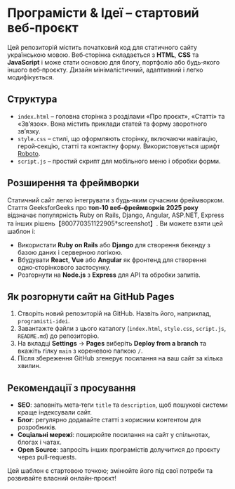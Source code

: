 # Програмісти & Ідеї – стартовий веб‑проєкт

Цей репозиторій містить початковий код для статичного сайту українською мовою. Веб‑сторінка складається з **HTML**, **CSS** та **JavaScript** і може стати основою для блогу, портфоліо або будь‑якого іншого веб‑проєкту. Дизайн мінімалістичний, адаптивний і легко модифікується.

## Структура

- `index.html` – головна сторінка з розділами «Про проєкт», «Статті» та «Зв’язок». Вона містить приклади статей та форму зворотного зв’язку.
- `style.css` – стилі, що оформляють сторінку, включаючи навігацію, герой‑секцію, статті та контактну форму. Використовується шрифт [Roboto](https://fonts.google.com/specimen/Roboto).
- `script.js` – простий скрипт для мобільного меню і обробки форми.

## Розширення та фреймворки

Статичний сайт легко інтегрувати з будь‑яким сучасним фреймворком. Стаття GeeksforGeeks про **топ‑10 веб‑фреймворків 2025 року** відзначає популярність Ruby on Rails, Django, Angular, ASP.NET, Express та інших рішень【800770351122905†screenshot】. Ви можете взяти цей шаблон і:

- Використати **Ruby on Rails** або **Django** для створення бекенду з базою даних і серверною логікою.
- Вбудувати **React**, **Vue** або **Angular** як фронтенд для створення одно‑сторінкового застосунку.
- Розгорнути на **Node.js** з **Express** для API та обробки запитів.

## Як розгорнути сайт на GitHub Pages

1. Створіть новий репозиторій на GitHub. Назвіть його, наприклад, `programisti-idei`.
2. Завантажте файли з цього каталогу (`index.html`, `style.css`, `script.js`, `README.md`) до репозиторію.
3. На вкладці **Settings** → **Pages** виберіть **Deploy from a branch** та вкажіть гілку `main` з кореневою папкою `/`.
4. Після збереження GitHub згенерує посилання на ваш сайт за кілька хвилин.

## Рекомендації з просування

- **SEO**: заповніть мета‑теги `title` та `description`, щоб пошукові системи краще індексували сайт.
- **Блог**: регулярно додавайте статті з корисним контентом для розробників.
- **Соціальні мережі**: поширюйте посилання на сайт у спільнотах, блогах і чатах.
- **Open Source**: запросіть інших програмістів долучитися до проєкту через pull‑requests.

Цей шаблон є стартовою точкою; змінюйте його під свої потреби та розвивайте власний онлайн‑проєкт!
